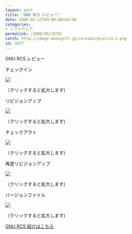 ```yaml
---
layout: post
title: "GNU RCS レビュー"
date: 2006-05-12T09:00:00+09:00
categories:
- ソフトウェア
permalink: /2006/05/1679/
catch: http://image.moongift.jp/review2/gnurcs3.s.png
id: 1677
---
```

GNU RCS レビュー  
<!--more-->

チェックイン

  

[![](http://image.moongift.jp/review2/gnurcs1.s.png)](http://image.moongift.jp/review2/gnurcs1.png)  
  
（クリックすると拡大します)

  

リビジョンアップ

  

[![](http://image.moongift.jp/review2/gnurcs2.s.png)](http://image.moongift.jp/review2/gnurcs2.png)  
  
（クリックすると拡大します)

  

チェックアウト

  

[![](http://image.moongift.jp/review2/gnurcs3.s.png)](http://image.moongift.jp/review2/gnurcs3.png)  
  
（クリックすると拡大します)

  

再度リビジョンアップ

  

[![](http://image.moongift.jp/review2/gnurcs4.s.png)](http://image.moongift.jp/review2/gnurcs4.png)  
  
（クリックすると拡大します)

  

バージョンファイル

  

[![](http://image.moongift.jp/review2/gnurcs5.s.png)](http://image.moongift.jp/review2/gnurcs5.png)  
  
（クリックすると拡大します)

  

[GNU RCS 紹介はこちら](http://oss.moongift.jp/intro/i-1675.html)

